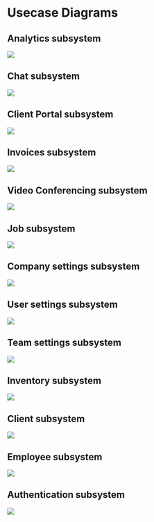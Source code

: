 # Usecase Diagrams

## Analytics subsystem

<img src="/UseCaseAnalyticsdrawio.drawio.svg"/>

## Chat subsystem

<img src="/UseCaseChat.drawio.svg"/>

## Client Portal subsystem

<img src="/UseCaseClientPortal.drawio.svg"/>

## Invoices subsystem

<img src="/UseCaseInvoices.drawio.svg"/>

## Video Conferencing subsystem

<img src="/UseCaseVideoConferncing.drawio.svg"/>

## Job subsystem

<img src="/UseCaseJobsSubsystem.drawio.svg"/>

## Company settings subsystem

<img src="/UseCaseCompanySettingsSubsystem.drawio.svg"/>

## User settings subsystem

<img src="/UseCaseUserSettingsSubsystem.drawio.svg"/>

## Team settings subsystem

<img src="/UseCaseTeamsSubsystem.drawio.svg"/>

## Inventory subsystem

<img src="/UseCaseInventorySubsystem.drawio.svg"/>

## Client subsystem

<img src="/UseCaseClientSubsystem.drawio.svg"/>

## Employee subsystem

<img src="/UseCaseEmployeeSubsytem.drawio.svg"/>

## Authentication subsystem

<img src="/UseCaseAuthenticationAutherisation.drawio.svg"/>
